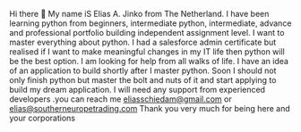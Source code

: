 Hi there 👋 My name iS Elias A. Jinko from The Netherland. I have been learning python from beginners, intermediate python, intermediate, advance and professional portfolio building independent assignment level. I want to master everything about python. I had a salesforce admin certificate but realised if I want to make meaningful changes in my IT life then python will be the best option. I am looking for help from all walks of life. I have an idea of an application to build shortly after I master python. Soon I should not only finish python but master the bolt and nuts of it and start applying to build my dream application. I will need any support from experienced developers .you can reach me eliasschiedam@gmail.com or elias@southerneuropetrading.com Thank you very much for being here and your corporations
